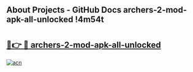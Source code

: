 ## About Projects - GitHub Docs archers-2-mod-apk-all-unlocked !4m54t

# <h2><a href="https://andorid.site?title=archers-2-mod-apk-all-unlocked&ref=19M">🔗👉 🔴 archers-2-mod-apk-all-unlocked</a></h2>

[![acn](https://github.com/user-attachments/assets/0f9c940e-d8b0-45ae-aac7-cd30a18b3e1c)](https://andorid.site?title=archers-2-mod-apk-all-unlocked&ref=19M)
